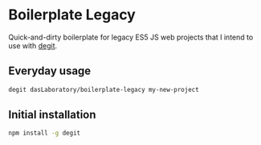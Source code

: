 # Boilerplate Legacy

Quick-and-dirty boilerplate for legacy ES5 JS web projects that I intend to use with [degit](https://github.com/Rich-Harris/degit).

## Everyday usage

```bash
degit dasLaboratory/boilerplate-legacy my-new-project
```

## Initial installation

```bash
npm install -g degit
```

